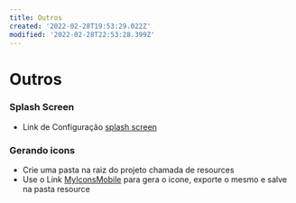 ```yaml
---
title: Outros
created: '2022-02-28T19:53:29.022Z'
modified: '2022-02-28T22:53:28.399Z'
---
```


# Outros

### Splash Screen

- Link de Configuração
  [splash screen](https://www.notion.so/Splash-Screen-no-Android-8da844d39d834f28bb578e41313ae493)

### Gerando icons

- Crie uma pasta na raiz do projeto chamada de resources
- Use o Link [MyIconsMobile](https://www.figma.com/file/f3hKf9q93rpSNsFDDOewp1/MyIconsMobile?node-id=0%3A1) para gera o icone, exporte o mesmo e salve na pasta resource



